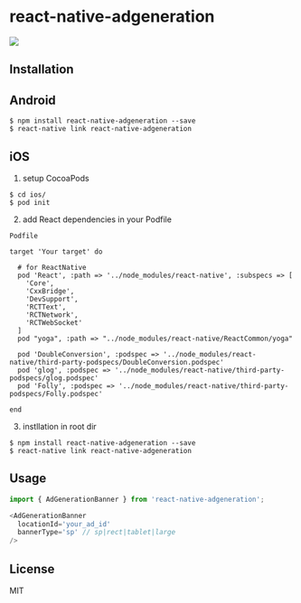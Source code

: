 # react-native-adgeneration
![](https://badge.fury.io/js/react-native-adgeneration.svg)

## Installation
## Android
```
$ npm install react-native-adgeneration --save
$ react-native link react-native-adgeneration
```

## iOS
1. setup CocoaPods
```
$ cd ios/
$ pod init
```

2. add React dependencies in your Podfile

`Podfile`
```
target 'Your target' do

  # for ReactNative
  pod 'React', :path => '../node_modules/react-native', :subspecs => [
    'Core',
    'CxxBridge',
    'DevSupport',
    'RCTText',
    'RCTNetwork',
    'RCTWebSocket'
  ]
  pod "yoga", :path => "../node_modules/react-native/ReactCommon/yoga"

  pod 'DoubleConversion', :podspec => '../node_modules/react-native/third-party-podspecs/DoubleConversion.podspec'
  pod 'glog', :podspec => '../node_modules/react-native/third-party-podspecs/glog.podspec'
  pod 'Folly', :podspec => '../node_modules/react-native/third-party-podspecs/Folly.podspec'

end
```

3. instllation in root dir
```
$ npm install react-native-adgeneration --save
$ react-native link react-native-adgeneration
```

## Usage
```javascript
import { AdGenerationBanner } from 'react-native-adgeneration';

<AdGenerationBanner
  locationId='your_ad_id'
  bannerType='sp' // sp|rect|tablet|large
/>
```

## License
MIT
  